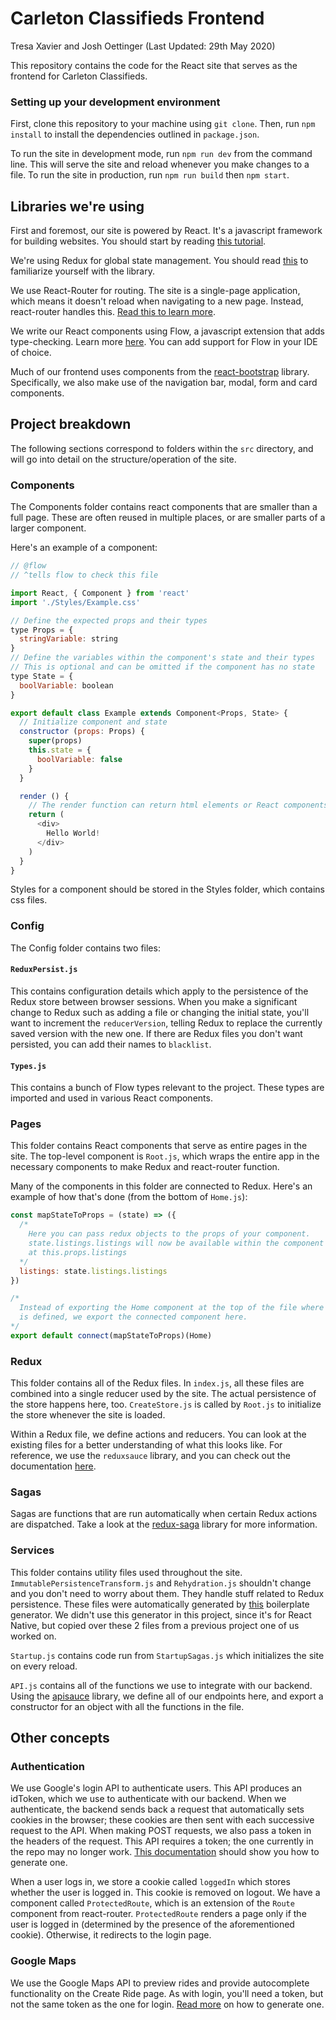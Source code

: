 # Carleton Classifieds Frontend

Tresa Xavier and Josh Oettinger (Last Updated: 29th May 2020)

This repository contains the code for the React site that serves as the 
frontend for Carleton Classifieds.

### Setting up your development environment

First, clone this repository to your machine using `git clone`.
Then, run `npm install` to install the dependencies outlined in `package.json`.

To run the site in development mode, run `npm run dev` from the command line.
This will serve the site and reload whenever you make changes to a file.
To run the site in production, run `npm run build` then `npm start`.

## Libraries we're using

First and foremost, our site is powered by React. It's a javascript framework for
building websites. You should start by reading [this tutorial](https://reactjs.org/tutorial/tutorial.html).

We're using Redux for global state management. You should read [this](https://redux.js.org/introduction/getting-started)
to familiarize yourself with the library.

We use React-Router for routing. The site is a single-page application, which means it
doesn't reload when navigating to a new page. Instead, react-router handles this.
[Read this to learn more](https://reacttraining.com/react-router/web/guides/quick-start).

We write our React components using Flow, a javascript extension that adds type-checking.
Learn more [here](https://flow.org/en/docs/getting-started/). You can add support for Flow
in your IDE of choice.

Much of our frontend uses components from the [react-bootstrap](https://react-bootstrap.github.io)
library. Specifically, we also make use of the navigation bar, modal, form and card components.

## Project breakdown

The following sections correspond to folders within the `src` directory, and will go
into detail on the structure/operation of the site.

### Components
The Components folder contains react components that are smaller than a full page.
These are often reused in multiple places, or are smaller parts of a larger component.

Here's an example of a component:

```js
// @flow
// ^tells flow to check this file

import React, { Component } from 'react'
import './Styles/Example.css'

// Define the expected props and their types
type Props = {
  stringVariable: string
}
// Define the variables within the component's state and their types
// This is optional and can be omitted if the component has no state
type State = {
  boolVariable: boolean
}

export default class Example extends Component<Props, State> {
  // Initialize component and state
  constructor (props: Props) {
    super(props)
    this.state = {
      boolVariable: false
    }   
  }

  render () {
    // The render function can return html elements or React components
    return (
      <div>
        Hello World!
      </div>
    )
  }
}
```

Styles for a component should be stored in the Styles folder, which contains
css files.

### Config

The Config folder contains two files:

#### `ReduxPersist.js`

This contains configuration details which apply to the persistence of the Redux store
between browser sessions. When you make a significant change to Redux such as adding a
file or changing the initial state, you'll want to increment the `reducerVersion`,
telling Redux to replace the currently saved version with the new one. If there are
Redux files you don't want persisted, you can add their names to `blacklist`.

#### `Types.js`

This contains a bunch of Flow types relevant to the project. These types are imported
and used in various React components.

### Pages

This folder contains React components that serve as entire pages in the site.
The top-level component is `Root.js`, which wraps the entire app in the necessary
components to make Redux and react-router function.

Many of the components in this folder are connected to Redux. Here's an example
of how that's done (from the bottom of `Home.js`):

```js
const mapStateToProps = (state) => ({
  /*
    Here you can pass redux objects to the props of your component.
    state.listings.listings will now be available within the component
    at this.props.listings
  */
  listings: state.listings.listings
})

/*
  Instead of exporting the Home component at the top of the file where it 
  is defined, we export the connected component here.
*/
export default connect(mapStateToProps)(Home)
```

### Redux

This folder contains all of the Redux files. In `index.js`, all these files are
combined into a single reducer used by the site. The actual persistence of the
store happens here, too. `CreateStore.js` is called by `Root.js` to initialize the
store whenever the site is loaded.

Within a Redux file, we define actions and reducers. You can look at the existing
files for a better understanding of what this looks like. For reference, we
use the `reduxsauce` library, and you can check out the documentation [here](https://github.com/jkeam/reduxsauce).

### Sagas

Sagas are functions that are run automatically when certain Redux actions are dispatched.
Take a look at the [redux-saga](https://redux-saga.js.org) library for more information.

### Services

This folder contains utility files used throughout the site. `ImmutablePersistenceTransform.js`
and `Rehydration.js` shouldn't change and you don't need to worry about them. They handle
stuff related to Redux persistence. These files were automatically generated by [this](https://github.com/infinitered/ignite)
boilerplate generator. We didn't use this generator in this project, since it's for 
React Native, but copied over these 2 files from a previous project one of us worked on.

`Startup.js` contains code run from `StartupSagas.js` which initializes the site on every
reload.

`API.js` contains all of the functions we use to integrate with our backend. Using the
[apisauce](https://github.com/infinitered/apisauce) library, we define all of our endpoints
here, and export a constructor for an object with all the functions in the file.

## Other concepts

### Authentication

We use Google's login API to authenticate users. This API produces an idToken, which
we use to authenticate with our backend. When we authenticate, the backend sends back
a request that automatically sets cookies in the browser; these cookies are then sent with
each successive request to the API. When making POST requests, we also pass a token in
the headers of the request. This API requires a token; the one currently in the repo
may no longer work. [This documentation](https://developers.google.com/identity/sign-in/web/sign-in)
should show you how to generate one.

When a user logs in, we store a cookie called `loggedIn` which stores whether the user
is logged in. This cookie is removed on logout. We have a component called
`ProtectedRoute`, which is an extension of the `Route` component from react-router.
`ProtectedRoute` renders a page only if the user is logged in (determined by the presence
of the aforementioned cookie). Otherwise, it redirects to the login page.

### Google Maps

We use the Google Maps API to preview rides and provide autocomplete functionality on
the Create Ride page. As with login, you'll need a token, but not the same token as
the one for login. [Read more](https://developers.google.com/maps/documentation/javascript/get-api-key)
on how to generate one.

